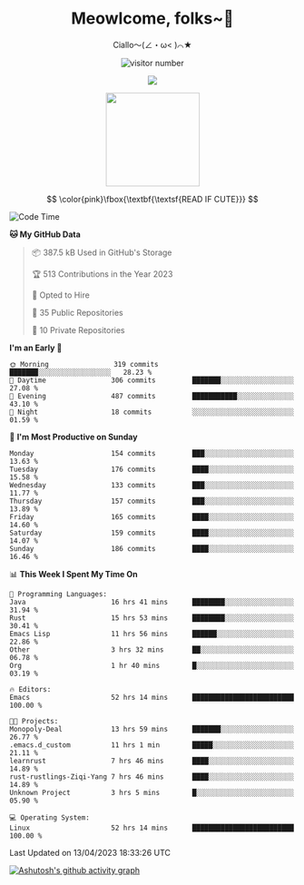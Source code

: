 <div align="center">
  <h1>Meowlcome, folks~👋</h1>
  <p>Ciallo～(∠・ω< )⌒★</p>
</div>

<p align="center">
  <img src="https://count.getloli.com/get/@Ziqi-Yang?theme=rule34" alt="visitor number" />
</p>

<p align="center">
  <img src="https://skillicons.dev/icons?i=rust,c,py,flutter,go,java,js,bash,linux,emacs" />
</p>
<p align="center">
  <img height="165" src="https://github-readme-stats.vercel.app/api?username=Ziqi-Yang&show_icons=true&include_all_commits=true&hide_border=true" />
</p>

$$
\color{pink}\fbox{\textbf{\textsf{READ IF CUTE}}}
$$

<!--START_SECTION:waka-->
![Code Time](http://img.shields.io/badge/Code%20Time-894%20hrs%2032%20mins-blue)

**🐱 My GitHub Data** 

> 📦 387.5 kB Used in GitHub's Storage 
 > 
> 🏆 513 Contributions in the Year 2023
 > 
> 💼 Opted to Hire
 > 
> 📜 35 Public Repositories 
 > 
> 🔑 10 Private Repositories 
 > 
**I'm an Early 🐤** 

```text
🌞 Morning                319 commits         ███████░░░░░░░░░░░░░░░░░░   28.23 % 
🌆 Daytime                306 commits         ███████░░░░░░░░░░░░░░░░░░   27.08 % 
🌃 Evening                487 commits         ███████████░░░░░░░░░░░░░░   43.10 % 
🌙 Night                  18 commits          ░░░░░░░░░░░░░░░░░░░░░░░░░   01.59 % 
```
📅 **I'm Most Productive on Sunday** 

```text
Monday                   154 commits         ███░░░░░░░░░░░░░░░░░░░░░░   13.63 % 
Tuesday                  176 commits         ████░░░░░░░░░░░░░░░░░░░░░   15.58 % 
Wednesday                133 commits         ███░░░░░░░░░░░░░░░░░░░░░░   11.77 % 
Thursday                 157 commits         ███░░░░░░░░░░░░░░░░░░░░░░   13.89 % 
Friday                   165 commits         ████░░░░░░░░░░░░░░░░░░░░░   14.60 % 
Saturday                 159 commits         ████░░░░░░░░░░░░░░░░░░░░░   14.07 % 
Sunday                   186 commits         ████░░░░░░░░░░░░░░░░░░░░░   16.46 % 
```


📊 **This Week I Spent My Time On** 

```text
💬 Programming Languages: 
Java                     16 hrs 41 mins      ████████░░░░░░░░░░░░░░░░░   31.94 % 
Rust                     15 hrs 53 mins      ████████░░░░░░░░░░░░░░░░░   30.41 % 
Emacs Lisp               11 hrs 56 mins      ██████░░░░░░░░░░░░░░░░░░░   22.86 % 
Other                    3 hrs 32 mins       ██░░░░░░░░░░░░░░░░░░░░░░░   06.78 % 
Org                      1 hr 40 mins        █░░░░░░░░░░░░░░░░░░░░░░░░   03.19 % 

🔥 Editors: 
Emacs                    52 hrs 14 mins      █████████████████████████   100.00 % 

🐱‍💻 Projects: 
Monopoly-Deal            13 hrs 59 mins      ███████░░░░░░░░░░░░░░░░░░   26.77 % 
.emacs.d_custom          11 hrs 1 min        █████░░░░░░░░░░░░░░░░░░░░   21.11 % 
learnrust                7 hrs 46 mins       ████░░░░░░░░░░░░░░░░░░░░░   14.89 % 
rust-rustlings-Ziqi-Yang 7 hrs 46 mins       ████░░░░░░░░░░░░░░░░░░░░░   14.89 % 
Unknown Project          3 hrs 5 mins        █░░░░░░░░░░░░░░░░░░░░░░░░   05.90 % 

💻 Operating System: 
Linux                    52 hrs 14 mins      █████████████████████████   100.00 % 
```


 Last Updated on 13/04/2023 18:33:26 UTC
<!--END_SECTION:waka-->


[![Ashutosh's github activity graph](https://github-readme-activity-graph.cyclic.app/graph?username=Ziqi-Yang&theme=github)](https://github.com/ashutosh00710/github-readme-activity-graph)

